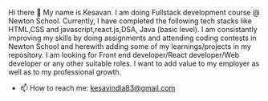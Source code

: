  Hi there 👋
 My name is Kesavan. I am doing Fullstack development course @ Newton School. Currently, I have completed the following tech stacks like  HTML,CSS and javascript,react.js,DSA, Java (basic level). I am consistantly improving my skills by doing assignments and attending coding contests in Newton School  and herewith adding some of my learnings/projects in my repository. I am looking for Front end developer/React developer/Web developer or any other suitable roles. I want to add value to my employer as well as to my professional growth.
- 📫 How to reach me: kesavindia83@gmail.com

